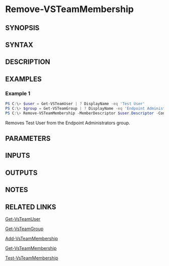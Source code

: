 <!-- #include "./common/header.md" -->

# Remove-VSTeamMembership

## SYNOPSIS

<!-- #include "./synopsis/Remove-VSTeamMembership.md" -->

## SYNTAX

## DESCRIPTION

<!-- #include "./synopsis/Remove-VSTeamMembership.md" -->

## EXAMPLES

### Example 1

```powershell
PS C:\> $user = Get-VSTeamUser | ? DisplayName -eq 'Test User'
PS C:\> $group = Get-VSTeamGroup | ? DisplayName -eq 'Endpoint Administrators'
PS C:\> Remove-VSTeamMembership -MemberDescriptor $user.Descriptor -ContainerDescriptor $group.Descriptor
```

Removes Test User from the Endpoint Administrators group.

## PARAMETERS

<!-- #include "./params/memberDescriptor.md" -->

<!-- #include "./params/containerDescriptor.md" -->

## INPUTS

## OUTPUTS

## NOTES

<!-- #include "./common/prerequisites.md" -->

## RELATED LINKS

<!-- #include "./common/related.md" -->

[Get-VsTeamUser](Get-VsTeamUser.md)

[Get-VsTeamGroup](Get-VsTeamGroup.md)

[Add-VsTeamMembership](Add-VsTeamMembership.md)

[Get-VsTeamMembership](Get-VsTeamMembership.md)

[Test-VsTeamMembership](Test-VsTeamMembership.md)

